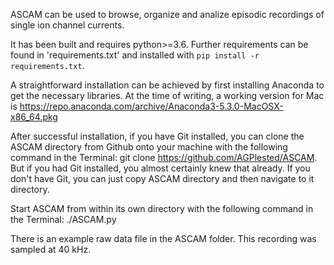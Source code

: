 ASCAM can be used to browse, organize and analize episodic recordings of single ion channel currents.

It has been built and requires python>=3.6. Further requirements can be found in 'requirements.txt' and installed with 
`pip install -r requirements.txt`.

A straightforward installation can be achieved by first installing Anaconda to get the necessary libraries. At the time of writing, a working version for Mac is https://repo.anaconda.com/archive/Anaconda3-5.3.0-MacOSX-x86_64.pkg 

After successful installation, if you have Git installed, you can clone the ASCAM directory from Github onto your machine with the following command in the Terminal: git clone https://github.com/AGPlested/ASCAM. But if you had Git installed, you almost certainly knew that already. If you don't have Git, you can just copy ASCAM directory and then navigate to it directory.

Start ASCAM from within its own directory with the following command in the Terminal: ./ASCAM.py

There is an example raw data file in the ASCAM folder. This recording was sampled at 40 kHz.
